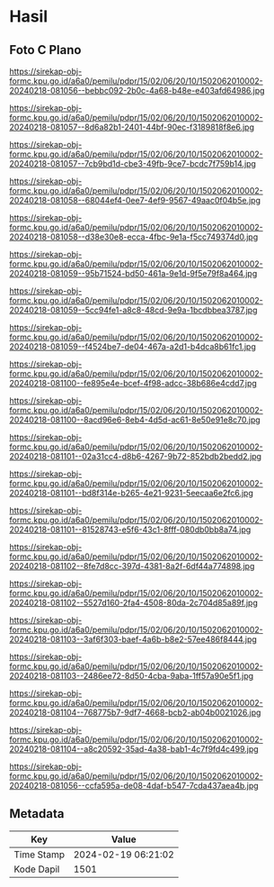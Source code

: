 # Hasil

## Foto C Plano

https://sirekap-obj-formc.kpu.go.id/a6a0/pemilu/pdpr/15/02/06/20/10/1502062010002-20240218-081056--bebbc092-2b0c-4a68-b48e-e403afd64986.jpg

https://sirekap-obj-formc.kpu.go.id/a6a0/pemilu/pdpr/15/02/06/20/10/1502062010002-20240218-081057--8d6a82b1-2401-44bf-90ec-f3189818f8e6.jpg

https://sirekap-obj-formc.kpu.go.id/a6a0/pemilu/pdpr/15/02/06/20/10/1502062010002-20240218-081057--7cb9bd1d-cbe3-49fb-9ce7-bcdc7f759b14.jpg

https://sirekap-obj-formc.kpu.go.id/a6a0/pemilu/pdpr/15/02/06/20/10/1502062010002-20240218-081058--68044ef4-0ee7-4ef9-9567-49aac0f04b5e.jpg

https://sirekap-obj-formc.kpu.go.id/a6a0/pemilu/pdpr/15/02/06/20/10/1502062010002-20240218-081058--d38e30e8-ecca-4fbc-9e1a-f5cc749374d0.jpg

https://sirekap-obj-formc.kpu.go.id/a6a0/pemilu/pdpr/15/02/06/20/10/1502062010002-20240218-081059--95b71524-bd50-461a-9e1d-9f5e79f8a464.jpg

https://sirekap-obj-formc.kpu.go.id/a6a0/pemilu/pdpr/15/02/06/20/10/1502062010002-20240218-081059--5cc94fe1-a8c8-48cd-9e9a-1bcdbbea3787.jpg

https://sirekap-obj-formc.kpu.go.id/a6a0/pemilu/pdpr/15/02/06/20/10/1502062010002-20240218-081059--f4524be7-de04-467a-a2d1-b4dca8b61fc1.jpg

https://sirekap-obj-formc.kpu.go.id/a6a0/pemilu/pdpr/15/02/06/20/10/1502062010002-20240218-081100--fe895e4e-bcef-4f98-adcc-38b686e4cdd7.jpg

https://sirekap-obj-formc.kpu.go.id/a6a0/pemilu/pdpr/15/02/06/20/10/1502062010002-20240218-081100--8acd96e6-8eb4-4d5d-ac61-8e50e91e8c70.jpg

https://sirekap-obj-formc.kpu.go.id/a6a0/pemilu/pdpr/15/02/06/20/10/1502062010002-20240218-081101--02a31cc4-d8b6-4267-9b72-852bdb2bedd2.jpg

https://sirekap-obj-formc.kpu.go.id/a6a0/pemilu/pdpr/15/02/06/20/10/1502062010002-20240218-081101--bd8f314e-b265-4e21-9231-5eecaa6e2fc6.jpg

https://sirekap-obj-formc.kpu.go.id/a6a0/pemilu/pdpr/15/02/06/20/10/1502062010002-20240218-081101--81528743-e5f6-43c1-8fff-080db0bb8a74.jpg

https://sirekap-obj-formc.kpu.go.id/a6a0/pemilu/pdpr/15/02/06/20/10/1502062010002-20240218-081102--8fe7d8cc-397d-4381-8a2f-6df44a774898.jpg

https://sirekap-obj-formc.kpu.go.id/a6a0/pemilu/pdpr/15/02/06/20/10/1502062010002-20240218-081102--5527d160-2fa4-4508-80da-2c704d85a89f.jpg

https://sirekap-obj-formc.kpu.go.id/a6a0/pemilu/pdpr/15/02/06/20/10/1502062010002-20240218-081103--3af6f303-baef-4a6b-b8e2-57ee486f8444.jpg

https://sirekap-obj-formc.kpu.go.id/a6a0/pemilu/pdpr/15/02/06/20/10/1502062010002-20240218-081103--2486ee72-8d50-4cba-9aba-1ff57a90e5f1.jpg

https://sirekap-obj-formc.kpu.go.id/a6a0/pemilu/pdpr/15/02/06/20/10/1502062010002-20240218-081104--768775b7-9df7-4668-bcb2-ab04b0021026.jpg

https://sirekap-obj-formc.kpu.go.id/a6a0/pemilu/pdpr/15/02/06/20/10/1502062010002-20240218-081104--a8c20592-35ad-4a38-bab1-4c7f9fd4c499.jpg

https://sirekap-obj-formc.kpu.go.id/a6a0/pemilu/pdpr/15/02/06/20/10/1502062010002-20240218-081056--ccfa595a-de08-4daf-b547-7cda437aea4b.jpg


## Metadata

| Key        | Value               |
| ---------- | ------------------- |
| Time Stamp | 2024-02-19 06:21:02 |
| Kode Dapil | 1501                |



